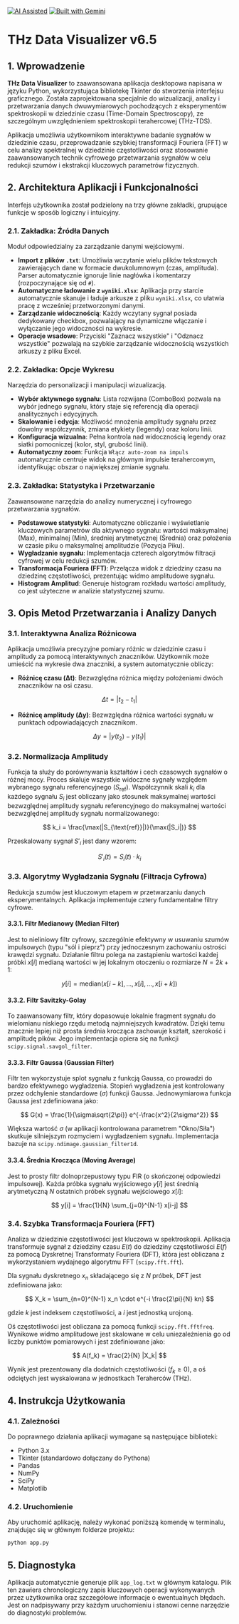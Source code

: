 [![AI Assisted](https://img.shields.io/badge/AI-Assisted-blue?style=for-the-badge&logo=openai)](./AI_POLICY.md) [![Built with Gemini](https://img.shields.io/badge/Built%20with-Gemini-4285F4?style=for-the-badge&logo=google-gemini)](https://gemini.google.com/)

# THz Data Visualizer v6.5

## 1. Wprowadzenie

**THz Data Visualizer** to zaawansowana aplikacja desktopowa napisana w języku Python, wykorzystująca bibliotekę Tkinter do stworzenia interfejsu graficznego. Została zaprojektowana specjalnie do wizualizacji, analizy i przetwarzania danych dwuwymiarowych pochodzących z eksperymentów spektroskopii w dziedzinie czasu (Time-Domain Spectroscopy), ze szczególnym uwzględnieniem spektroskopii terahercowej (THz-TDS).

Aplikacja umożliwia użytkownikom interaktywne badanie sygnałów w dziedzinie czasu, przeprowadzanie szybkiej transformacji Fouriera (FFT) w celu analizy spektralnej w dziedzinie częstotliwości oraz stosowanie zaawansowanych technik cyfrowego przetwarzania sygnałów w celu redukcji szumów i ekstrakcji kluczowych parametrów fizycznych.

## 2. Architektura Aplikacji i Funkcjonalności

Interfejs użytkownika został podzielony na trzy główne zakładki, grupujące funkcje w sposób logiczny i intuicyjny.

### 2.1. Zakładka: Źródła Danych

Moduł odpowiedzialny za zarządzanie danymi wejściowymi.
- **Import z plików `.txt`**: Umożliwia wczytanie wielu plików tekstowych zawierających dane w formacie dwukolumnowym (czas, amplituda). Parser automatycznie ignoruje linie nagłówka i komentarzy (rozpoczynające się od `#`).
- **Automatyczne ładowanie z `wyniki.xlsx`**: Aplikacja przy starcie automatycznie skanuje i ładuje arkusze z pliku `wyniki.xlsx`, co ułatwia pracę z wcześniej przetworzonymi danymi.
- **Zarządzanie widocznością**: Każdy wczytany sygnał posiada dedykowany checkbox, pozwalający na dynamiczne włączanie i wyłączanie jego widoczności na wykresie.
- **Operacje wsadowe**: Przyciski "Zaznacz wszystkie" i "Odznacz wszystkie" pozwalają na szybkie zarządzanie widocznością wszystkich arkuszy z pliku Excel.

### 2.2. Zakładka: Opcje Wykresu

Narzędzia do personalizacji i manipulacji wizualizacją.
- **Wybór aktywnego sygnału**: Lista rozwijana (ComboBox) pozwala na wybór jednego sygnału, który staje się referencją dla operacji analitycznych i edycyjnych.
- **Skalowanie i edycja**: Możliwość mnożenia amplitudy sygnału przez dowolny współczynnik, zmiana etykiety (legendy) oraz koloru linii.
- **Konfiguracja wizualna**: Pełna kontrola nad widocznością legendy oraz siatki pomocniczej (kolor, styl, grubość linii).
- **Automatyczny zoom**: Funkcja `Włącz auto-zoom na impuls` automatycznie centruje widok na głównym impulsie terahercowym, identyfikując obszar o największej zmianie sygnału.

### 2.3. Zakładka: Statystyka i Przetwarzanie

Zaawansowane narzędzia do analizy numerycznej i cyfrowego przetwarzania sygnałów.
- **Podstawowe statystyki**: Automatyczne obliczanie i wyświetlanie kluczowych parametrów dla aktywnego sygnału: wartości maksymalnej (Max), minimalnej (Min), średniej arytmetycznej (Średnia) oraz położenia w czasie piku o maksymalnej amplitudzie (Pozycja Piku).
- **Wygładzanie sygnału**: Implementacja czterech algorytmów filtracji cyfrowej w celu redukcji szumów.
- **Transformacja Fouriera (FFT)**: Przełącza widok z dziedziny czasu na dziedzinę częstotliwości, prezentując widmo amplitudowe sygnału.
- **Histogram Amplitud**: Generuje histogram rozkładu wartości amplitudy, co jest użyteczne w analizie statystycznej szumu.

## 3. Opis Metod Przetwarzania i Analizy Danych

### 3.1. Interaktywna Analiza Różnicowa

Aplikacja umożliwia precyzyjne pomiary różnic w dziedzinie czasu i amplitudy za pomocą interaktywnych znaczników. Użytkownik może umieścić na wykresie dwa znaczniki, a system automatycznie obliczy:

- **Różnicę czasu (Δt)**: Bezwzględna różnica między położeniami dwóch znaczników na osi czasu.

$$ \Delta t = |t_2 - t_1| $$

- **Różnicę amplitudy (Δy)**: Bezwzględna różnica wartości sygnału w punktach odpowiadających znacznikom.

$$ \Delta y = |y(t_2) - y(t_1)| $$

### 3.2. Normalizacja Amplitudy

Funkcja ta służy do porównywania kształtów i cech czasowych sygnałów o różnej mocy. Proces skaluje wszystkie widoczne sygnały względem wybranego sygnału referencyjnego ($S_{\text{ref}}$). Współczynnik skali $k_i$ dla każdego sygnału $S_i$ jest obliczany jako stosunek maksymalnej wartości bezwzględnej amplitudy sygnału referencyjnego do maksymalnej wartości bezwzględnej amplitudy sygnału normalizowanego:

$$ k_i = \frac{\max(|S_{\text{ref}}|)}{\max(|S_i|)} $$

Przeskalowany sygnał $S'_{i}$ jest dany wzorem:

$$ S'_{i}(t) = S_i(t) \cdot k_i $$

### 3.3. Algorytmy Wygładzania Sygnału (Filtracja Cyfrowa)

Redukcja szumów jest kluczowym etapem w przetwarzaniu danych eksperymentalnych. Aplikacja implementuje cztery fundamentalne filtry cyfrowe.

#### 3.3.1. Filtr Medianowy (Median Filter)

Jest to nieliniowy filtr cyfrowy, szczególnie efektywny w usuwaniu szumów impulsowych (typu "sól i pieprz") przy jednoczesnym zachowaniu ostrości krawędzi sygnału. Działanie filtru polega na zastąpieniu wartości każdej próbki $x[i]$ medianą wartości w jej lokalnym otoczeniu o rozmiarze $N = 2k+1$:

$$ y[i] = \text{median}(x[i-k], \dots, x[i], \dots, x[i+k]) $$

#### 3.3.2. Filtr Savitzky-Golay

To zaawansowany filtr, który dopasowuje lokalnie fragment sygnału do wielomianu niskiego rzędu metodą najmniejszych kwadratów. Dzięki temu znacznie lepiej niż prosta średnia krocząca zachowuje kształt, szerokość i amplitudę pików. Jego implementacja opiera się na funkcji `scipy.signal.savgol_filter`.

#### 3.3.3. Filtr Gaussa (Gaussian Filter)

Filtr ten wykorzystuje splot sygnału z funkcją Gaussa, co prowadzi do bardzo efektywnego wygładzenia. Stopień wygładzenia jest kontrolowany przez odchylenie standardowe ($\sigma$) funkcji Gaussa. Jednowymiarowa funkcja Gaussa jest zdefiniowana jako:

$$ G(x) = \frac{1}{\sigma\sqrt{2\pi}} e^{-\frac{x^2}{2\sigma^2}} $$

Większa wartość $\sigma$ (w aplikacji kontrolowana parametrem "Okno/Siła") skutkuje silniejszym rozmyciem i wygładzeniem sygnału. Implementacja bazuje na `scipy.ndimage.gaussian_filter1d`.

#### 3.3.4. Średnia Krocząca (Moving Average)

Jest to prosty filtr dolnoprzepustowy typu FIR (o skończonej odpowiedzi impulsowej). Każda próbka sygnału wyjściowego $y[i]$ jest średnią arytmetyczną $N$ ostatnich próbek sygnału wejściowego $x[i]$:

$$ y[i] = \frac{1}{N} \sum_{j=0}^{N-1} x[i-j] $$

### 3.4. Szybka Transformacja Fouriera (FFT)

Analiza w dziedzinie częstotliwości jest kluczowa w spektroskopii. Aplikacja transformuje sygnał z dziedziny czasu $E(t)$ do dziedziny częstotliwości $E(f)$ za pomocą Dyskretnej Transformaty Fouriera (DFT), która jest obliczana z wykorzystaniem wydajnego algorytmu FFT (`scipy.fft.fft`).

Dla sygnału dyskretnego $x_n$ składającego się z $N$ próbek, DFT jest zdefiniowana jako:

$$ X_k = \sum_{n=0}^{N-1} x_n \cdot e^{-i \frac{2\pi}{N} kn} $$

gdzie $k$ jest indeksem częstotliwości, a $i$ jest jednostką urojoną.

Oś częstotliwości jest obliczana za pomocą funkcji `scipy.fft.fftfreq`. Wynikowe widmo amplitudowe jest skalowane w celu uniezależnienia go od liczby punktów pomiarowych i jest zdefiniowane jako:

$$ A(f_k) = \frac{2}{N} |X_k| $$

Wynik jest prezentowany dla dodatnich częstotliwości ($f_k \ge 0$), a oś odciętych jest wyskalowana w jednostkach Teraherców (THz).

## 4. Instrukcja Użytkowania

### 4.1. Zależności

Do poprawnego działania aplikacji wymagane są następujące biblioteki:
- Python 3.x
- Tkinter (standardowo dołączany do Pythona)
- Pandas
- NumPy
- SciPy
- Matplotlib

### 4.2. Uruchomienie

Aby uruchomić aplikację, należy wykonać poniższą komendę w terminalu, znajdując się w głównym folderze projektu:
```bash
python app.py
```

## 5. Diagnostyka

Aplikacja automatycznie generuje plik `app_log.txt` w głównym katalogu. Plik ten zawiera chronologiczny zapis kluczowych operacji wykonywanych przez użytkownika oraz szczegółowe informacje o ewentualnych błędach. Jest on nadpisywany przy każdym uruchomieniu i stanowi cenne narzędzie do diagnostyki problemów.
